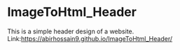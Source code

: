 # ImageToHtml_Header
This is a simple header design of a website.
Link:https://abirhossain9.github.io/ImageToHtml_Header/
